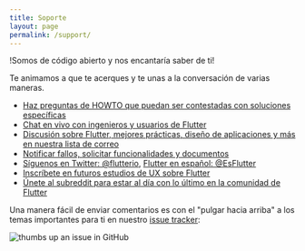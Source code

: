 ```yaml
---
title: Soporte
layout: page
permalink: /support/
---
```


!Somos de código abierto y nos encantaría saber de ti!

Te animamos a que te acerques y te unas a la conversación de varias maneras.

- [Haz preguntas de HOWTO que puedan ser contestadas con soluciones específicas][so]
- [Chat en vivo con ingenieros y usuarios de Flutter][gitter]
- [Discusión sobre Flutter, mejores prácticas, diseño de aplicaciones y más en nuestra lista de correo][mailinglist]
- [Notificar fallos, solicitar funcionalidades y documentos][issues]
- [Síguenos en Twitter: @flutterio](https://twitter.com/flutterio/), 
  [Flutter en español: @EsFlutter](https://twitter.com/EsFlutter) 
- [Inscríbete en futuros estudios de UX sobre Flutter](/research-signup)
- [Únete al subreddit para estar al día con lo último en la comunidad de Flutter][reddit]

Una manera fácil de enviar comentarios es con el "pulgar hacia arriba"
a los temas importantes para ti en nuestro [issue tracker][issues]:

<img src="/images/thumbs-up-support.png" alt="thumbs up an issue in GitHub">

[issues]: https://github.com/flutter/flutter/issues
[so]: https://stackoverflow.com/tags/flutter
[mailinglist]: https://groups.google.com/d/forum/flutter-dev
[gitter]: https://gitter.im/flutter/flutter
[reddit]: https://www.reddit.com/r/FlutterDev/
